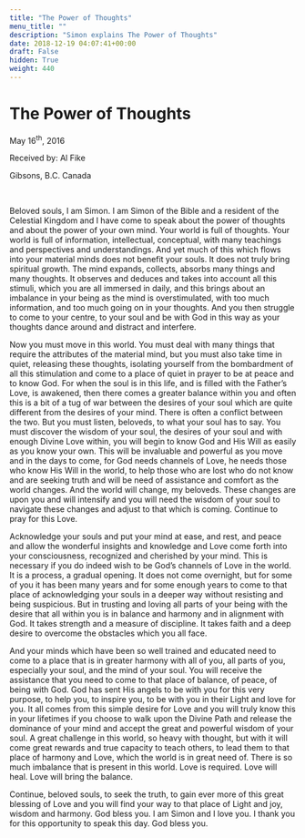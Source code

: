 ```yaml
---
title: "The Power of Thoughts"
menu_title: ""
description: "Simon explains The Power of Thoughts"
date: 2018-12-19 04:07:41+00:00
draft: False
hidden: True
weight: 440
---
```

# The Power of Thoughts

May 16<sup>th</sup>, 2016

Received by: Al Fike

Gibsons, B.C. Canada

 

Beloved souls, I am Simon. I am Simon of the Bible and a resident of the Celestial Kingdom and I have come to speak about the power of thoughts and about the power of your own mind. Your world is full of thoughts. Your world is full of information, intellectual, conceptual, with many teachings and perspectives and understandings. And yet much of this which flows into your material minds does not benefit your souls. It does not truly bring spiritual growth. The mind expands, collects, absorbs many things and many thoughts. It observes and deduces and takes into account all this stimuli, which you are all immersed in daily, and this brings about an imbalance in your being as the mind is overstimulated, with too much information, and too much going on in your thoughts. And you then struggle to come to your centre, to your soul and be with God in this way as your thoughts dance around and distract and interfere. 

Now you must move in this world. You must deal with many things that require the attributes of the material mind, but you must also take time in quiet, releasing these thoughts, isolating yourself from the bombardment of all this stimulation and come to a place of quiet in prayer to be at peace and to know God. For when the soul is in this life, and is filled with the Father’s Love, is awakened, then there comes a greater balance within you and often this is a bit of a tug of war between the desires of your soul which are quite different from the desires of your mind. There is often a conflict between the two. But you must listen, beloveds, to what your soul has to say. You must discover the wisdom of your soul, the desires of your soul and with enough Divine Love within, you will begin to know God and His Will as easily as you know your own. This will be invaluable and powerful as you move and in the days to come, for God needs channels of Love, he needs those who know His Will in the world, to help those who are lost who do not know and are seeking truth and will be need of assistance and comfort as the world changes. 
And the world will change, my beloveds. These changes are upon you and will intensify and you will need the wisdom of your soul to navigate these changes and adjust to that which is coming. Continue to pray for this Love. 

Acknowledge your souls and put your mind at ease, and rest, and peace and allow the wonderful insights and knowledge and Love come forth into your consciousness, recognized and cherished by your mind. This is necessary if you do indeed wish to be God’s channels of Love in the world. It is a process, a gradual opening. It does not come overnight, but for some of you it has been many years and for some enough years to come to that place of acknowledging your souls in a deeper way without resisting and being suspicious. But in trusting and loving all parts of your being with the desire that all within you is in balance and harmony and in alignment with God. It takes strength and a measure of discipline. It takes faith and a deep desire to overcome the obstacles which you all face. 

And your minds which have been so well trained and educated need to come to a place that is in greater harmony with all of you, all parts of you, especially your soul, and the mind of your soul. You will receive the assistance that you need to come to that place of balance, of peace, of being with God. God has sent His angels to be with you for this very purpose, to help you, to inspire you, to be with you in their Light and love for you. It all comes from this simple desire for Love and you will truly know this in your lifetimes if you choose to walk upon the Divine Path and release the dominance of your mind and accept the great and powerful wisdom of your soul. A great challenge in this world, so heavy with thought, but with it will come great rewards and true capacity to teach others, to lead them to that place of harmony and Love, which the world is in great need of. There is so much imbalance that is present in this world. Love is required. Love will heal. Love will bring the balance. 

Continue, beloved souls, to seek the truth, to gain ever more of this great blessing of Love and you will find your way to that place of Light and joy, wisdom and harmony. God bless you. I am Simon and I love you. I thank you for this opportunity to speak this day. God bless you.